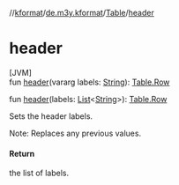 //[kformat](../../../index.md)/[de.m3y.kformat](../index.md)/[Table](index.md)/[header](header.md)

# header

[JVM]\
fun [header](header.md)(vararg labels: [String](https://kotlinlang.org/api/latest/jvm/stdlib/kotlin/-string/index.html)): [Table.Row](-row/index.md)

fun [header](header.md)(labels: [List](https://kotlinlang.org/api/latest/jvm/stdlib/kotlin.collections/-list/index.html)&lt;[String](https://kotlinlang.org/api/latest/jvm/stdlib/kotlin/-string/index.html)&gt;): [Table.Row](-row/index.md)

Sets the header labels.

Note: Replaces any previous values.

#### Return

the list of labels.
